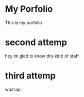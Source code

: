 # My Porfolio
This is my porfolio

# second attemp

hey im glad to know this kind of staff


# third attemp

wazzap








